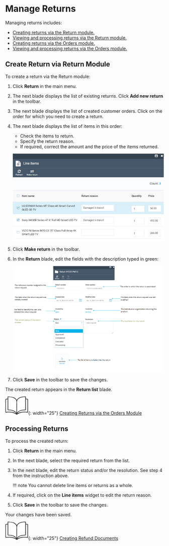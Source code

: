 # Manage Returns

Managing returns includes:

* [Creating returns via the Return module.](managing-returns.md#create-return-via-return-module)
* [Viewing and processing returns via the Return module.](managing-returns.md#processing-returns)
* [Creating returns via the Orders module.](../order-management/managing-returns.md#create-return)
* [Viewing and processing returns via the Orders module.](../order-management/managing-returns.md#viewing-and-processing-returns)


## Create Return via Return Module

To create a return via the Return module:

1. Click **Return** in the main menu.
1. The next blade displays the list of existing returns. Click **Add new return** in the toolbar. 
1. The next blade displays the list of created customer orders. Click on the order for which you need to create a return. 
1. The next blade displays the list of items in this order:
    * Check the items to return.
    * Specify the return reason.
    * If required, correct the amount and the price of the items returned.

    ![Return reasons](media/return-reasons.png)

1. Click **Make return** in the toolbar. 
1. In the **Return** blade, edit the fields with the description typed in green:

    ![Editable fields](media/make-return.png)

1. Click **Save** in the toolbar to save the changes. 

The created return appears in the **Return list** blade.

![Readmore](media/readmore.png){: width="25"} [Creating Returns via the Orders Module](../order-management/managing-returns.md#create-return)


## Processing Returns

To process the created return:

1. Click **Return** in the main menu.
1. In the next blade, select the required return from the list. 
1. In the next blade, edit the return status and/or the resolution. See step 4 from the instruction above. 

    !!! note
        You cannot delete line items or returns as a whole.

1. If required, click on the **Line items** widget to edit the return reason.
1. Click **Save** in the toolbar to save the changes.

Your changes have been saved.

![Readmore](media/readmore.png){: width="25"} [Creating Refund Documents](../order-management/managing-documents.md#create-refund-documents)